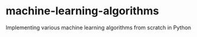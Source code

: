 # machine-learning-algorithms
Implementing various machine learning algorithms from scratch in Python
